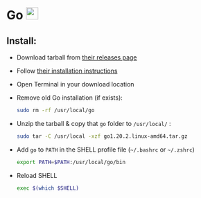 # Go <img src='https://cdn.icon-icons.com/icons2/2107/PNG/512/file_type_go_gopher_icon_130571.png' width="28">

## Install:

- Download tarball from [their releases page](https://go.dev/dl/)

- Follow [their installation instructions](https://go.dev/doc/install)

- Open Terminal in your download location

- Remove old Go installation (if exists):

  ```sh
  sudo rm -rf /usr/local/go
  ```

- Unzip the tarball & copy that `go` folder to `/usr/local/` :

  ```sh
  sudo tar -C /usr/local -xzf go1.20.2.linux-amd64.tar.gz
  ```

- Add `go` to `PATH` in the SHELL profile file (`~/.bashrc` or `~/.zshrc`)

  ```sh
  export PATH=$PATH:/usr/local/go/bin
  ```

- Reload SHELL

  ```sh
  exec $(which $SHELL)
  ```
